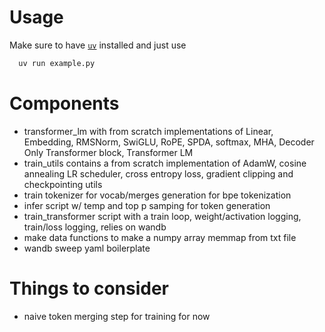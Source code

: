 # Usage
Make sure to have [`uv`](https://github.com/astral-sh/uv) installed and just use 
```bash
  uv run example.py
```

# Components
* transformer_lm with from scratch implementations of Linear, Embedding, RMSNorm, SwiGLU, RoPE, SPDA, softmax, MHA, Decoder Only Transformer block, Transformer LM
* train_utils contains a from scratch implementation  of AdamW, cosine annealing LR scheduler, cross entropy loss, gradient clipping and checkpointing utils  
* train tokenizer for vocab/merges generation for bpe tokenization
* infer script w/ temp and top p samping for token generation
* train_transformer script with a train loop, weight/activation logging, train/loss logging, relies on wandb 
* make data functions to make a numpy array memmap from txt file
* wandb sweep yaml boilerplate

# Things to consider
* naive token merging step for training for now